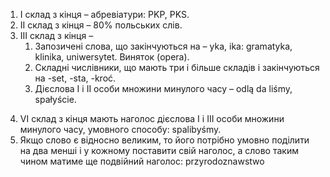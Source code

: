 1. I склад з кінця – абревіатури: PKP, PKS.
2. II склад з кінця – 80% польських слів.
3. III склад з кінця – 
	1) Запозичені слова, що закінчуються на – yka, ika: gramatyka, klinika, uniwersytet. Виняток (opera).
	2) Складні числівники, що мають три і більше складів і закінчуються на -set, -sta, -kroć.
	3) Дієслова I i II особи множини минулого часу – odlą da liśmy, spałyście.
4) VI склад з кінця мають наголос дієслова I i III особи множини минулого часу, умовного способу: spalibyśmy.
5) Якщо слово є відносно великим, то його потрібно умовно поділити на два менші і у кожному поставити свій наголос, а слово таким чином матиме ще подвійний наголос: przyrodoznawstwo